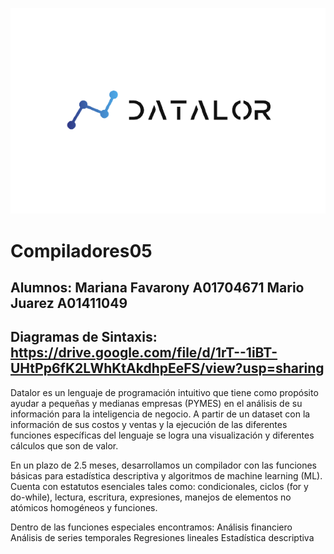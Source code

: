 ![This is an image](/Assets/logo.png)
# Compiladores05
## Alumnos: Mariana Favarony A01704671 Mario Juarez A01411049
## Diagramas de Sintaxis: https://drive.google.com/file/d/1rT--1iBT-UHtPp6fK2LWhKtAkdhpEeFS/view?usp=sharing

Datalor es un lenguaje de programación intuitivo que tiene como propósito ayudar a pequeñas y medianas empresas (PYMES) en el análisis de su información para la inteligencia de negocio. A partir de un dataset con la información de sus costos y ventas y la ejecución de las diferentes funciones específicas del lenguaje se logra una visualización y diferentes cálculos que son de valor. 

En un plazo de 2.5 meses, desarrollamos un compilador con las funciones básicas para estadística descriptiva y algoritmos de machine learning (ML).  Cuenta con estatutos esenciales tales como: condicionales, ciclos (for y do-while), lectura, escritura, expresiones, manejos de elementos no atómicos homogéneos y funciones. 

Dentro de las funciones especiales encontramos: 
Análisis financiero
Análisis de series temporales
Regresiones lineales
Estadística descriptiva



